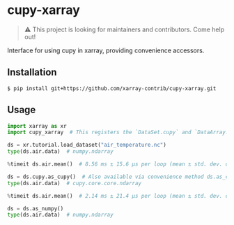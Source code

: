 # cupy-xarray

> ⚠️ This project is looking for maintainers and contributors. Come help out!

Interface for using cupy in xarray, providing convenience accessors.


## Installation

```console
$ pip install git+https://github.com/xarray-contrib/cupy-xarray.git
```

## Usage

```python
import xarray as xr
import cupy_xarray  # This registers the `DataSet.cupy` and `DataArray.cupy` namespaces but is not used directly

ds = xr.tutorial.load_dataset("air_temperature.nc")
type(ds.air.data)  # numpy.ndarray

%timeit ds.air.mean()  # 8.56 ms ± 15.6 µs per loop (mean ± std. dev. of 7 runs, 100 loops each)

ds = ds.cupy.as_cupy()  # Also available via convenience method ds.as_cupy()
type(ds.air.data)  # cupy.core.core.ndarray

%timeit ds.air.mean()  # 2.14 ms ± 21.4 µs per loop (mean ± std. dev. of 7 runs, 1000 loops each)

ds = ds.as_numpy()
type(ds.air.data)  # numpy.ndarray
```
